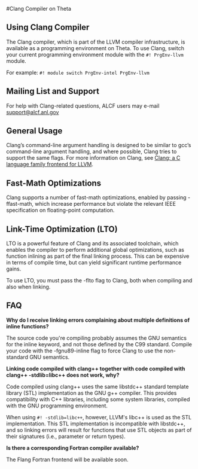 #Clang Compiler on Theta

## Using Clang Compiler
The Clang compiler, which is part of the LLVM compiler infrastructure, is available as a programming environment on Theta. To use Clang, switch your current programming environment module with the `#! PrgEnv-llvm` module. 

For example:
`#! module switch PrgEnv-intel PrgEnv-llvm`

## Mailing List and Support
For help with Clang-related questions, ALCF users may e-mail [support@alcf.anl.gov](mailto:support@alcf.anl.gov)

## General Usage
Clang’s command-line argument handling is designed to be similar to gcc’s command-line argument handling, and where possible, Clang tries to support the same flags. For more information on Clang, see [Clang: a C language family frontend for LLVM](http://clang.llvm.org/).

## Fast-Math Optimizations
Clang supports a number of fast-math optimizations, enabled by passing -ffast-math, which increase performance but violate the relevant IEEE specification on floating-point computation.

## Link-Time Optimization (LTO)
LTO is a powerful feature of Clang and its associated toolchain, which enables the compiler to perform additional global optimizations, such as function inlining as part of the final linking process. This can be expensive in terms of compile time, but can yield significant runtime performance gains.

To use LTO, you must pass the -flto flag to Clang, both when compiling and also when linking.

## FAQ
**Why do I receive linking errors complaining about multiple definitions of inline functions?**

The source code you're compiling probably assumes the GNU semantics for the inline keyword, and not those defined by the C99 standard. Compile your code with the -fgnu89-inline flag to force Clang to use the non-standard GNU semantics.

**Linking code compiled with clang++ together with code compiled with clang++ -stdlib=libc++ does not work, why?**

Code compiled using clang++ uses the same libstdc++ standard template library (STL) implementation as the GNU g++ compiler. This provides compatibility with C++ libraries, including some system libraries, compiled with the GNU programming environment. 

When using `#! -stdlib=libc++`, however, LLVM's libc++ is used as the STL implementation. This STL implementation is incompatible with libstdc++, and so linking errors will result for functions that use STL objects as part of their signatures (i.e., parameter or return types).

**Is there a corresponding Fortran compiler available?**

The Flang Fortran frontend will be available soon.

